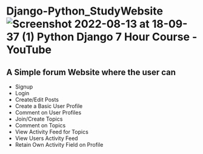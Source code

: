# Django-Python_StudyWebsite![Screenshot 2022-08-13 at 18-09-37 (1) Python Django 7 Hour Course - YouTube](https://user-images.githubusercontent.com/10932134/184516338-b6f85322-75ce-43a3-bdb0-2b39debd0a8c.png)

##### <p align="center">

#### <h2> A Simple forum Website where the user can </h2>
- Signup 
- Login 
- Create/Edit Posts
- Create a Basic User Profile
- Comment on User Profiles
- Join/Create Topics
- Comment on Topics
- View Activity Feed for Topics
- View Users Activity Feed
- Retain Own Activity Field on Profile

</p>
